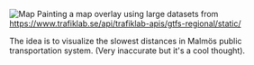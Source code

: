 ![Map](https://imagedelivery.net/vOZtcucNL7y1pFus0KyGgQ/ece44dce-ec1e-4ea0-053c-b340bc8ae400/public)
Painting a map overlay using large datasets from https://www.trafiklab.se/api/trafiklab-apis/gtfs-regional/static/

The idea is to visualize the slowest distances in Malmös public transportation system. (Very inaccurate but it's a cool thought).
